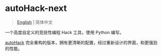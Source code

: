 # autoHack-next

> [English](../README.md) | 简体中文

一个高度自定义的竞技性编程 Hack 工具，使用 Python 编写。

[autoHack](https://github.com/gi-b716/autoHack) 完全重构的版本，拥有更清晰的配置，经过重新设计的界面，和更强劲的性能。
